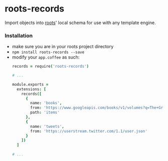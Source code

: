 roots-records
=============

Import objects into [roots](http://www.github.com/jenius/roots)' local schema for use with any template engine.

### Installation
- make sure you are in your roots project directory
- `npm install roots-records --save`
- modify your `app.coffee` as such:
  ```coffee
  records = require('roots-records')
  
  # ...

  module.exports =
    extensions: [
      records([
        {
          name: 'books',
          from: 'https://www.googleapis.com/books/v1/volumes?q=The+Great+Gatsby',
          path: 'items'
        },
        {
          name: 'tweets',
          from: 'https://userstream.twitter.com/1.1/user.json'
        }
      ])
    ]
    
  # ...
  ```
